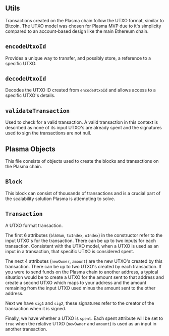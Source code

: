 ## Utils

Transactions created on the Plasma chain follow the UTXO format, similar to Bitcoin. The UTXO model was chosen for Plasma MVP due to it's simplicity compared to an account-based design like the main Ethereum chain. 

## `encodeUtxoId` 

Provides a unique way to transfer, and possibly store, a reference to a specific UTXO.

## `decodeUtxoId` 

Decodes the UTXO ID created from `encodeUtxoId` and allows access to a specific UTXO's details.

## `validateTransaction`
Used to check for a valid transaction. A valid transaction in this context is described as none of its input UTXO's are already spent and the signatures used to sign the transactions are not null.

## Plasma Objects

This file consists of objects used to create the blocks and transactions on the Plasma chain.

## `Block`

This block can consist of thousands of transactions and is a crucial part of the scalability solution Plasma is attempting to solve. 

## `Transaction`

A UTXO format transaction.

The first 6 attributes (`blkNum`, `txIndex`, `oIndex`) in the constructor refer to the input UTXO's for the transaction. There can be up to two inputs for each transaction. Consistent with the UTXO model, when a UTXO is used as an input in a transaction, that specific UTXO is considered spent. 

The next 4 attributes (`newOwner`, `amount`) are the new UTXO's created by this transaction. There can be up to two UTXO's created by each transaction. If you were to send funds on the Plasma chain to another address, a typical situation would be to create a UTXO for the amount sent to that address and create a second UTXO which maps to your address and the amount remaining from the input UTXO used minus the amount sent to the other address. 

Next we have `sig1` and `sig2`, these signatures refer to the creator of the transaction when it is signed. 

Finally, we have whether a UTXO is `spent`. Each spent attribute will be set to `true` when the relative UTXO (`newOwner` and `amount`) is used as an input in another transaction.